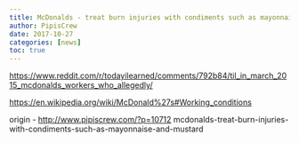 ```yaml
---
title: McDonalds - treat burn injuries with condiments such as mayonnaise and mustard
author: PipisCrew
date: 2017-10-27
categories: [news]
toc: true
---
```


https://www.reddit.com/r/todayilearned/comments/792b84/til_in_march_2015_mcdonalds_workers_who_allegedly/

https://en.wikipedia.org/wiki/McDonald%27s#Working_conditions

origin - http://www.pipiscrew.com/?p=10712 mcdonalds-treat-burn-injuries-with-condiments-such-as-mayonnaise-and-mustard